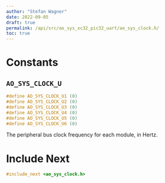 ```yaml
---
author: "Stefan Wagner"
date: 2022-09-05
draft: true
permalink: /api/src/ao_sys_xc32_pic32_uart/ao_sys_clock.h/
toc: true
---
```


# Constants

## `AO_SYS_CLOCK_U`

```c
#define AO_SYS_CLOCK_U1 (0)
#define AO_SYS_CLOCK_U2 (0)
#define AO_SYS_CLOCK_U3 (0)
#define AO_SYS_CLOCK_U4 (0)
#define AO_SYS_CLOCK_U5 (0)
#define AO_SYS_CLOCK_U6 (0)
```

The peripheral bus clock frequency for each module, in Hertz.

# Include Next

```c
#include_next <ao_sys_clock.h>
```
